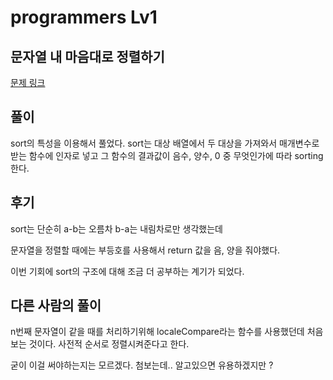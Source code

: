 # programmers Lv1

## 문자열 내 마음대로 정렬하기

[문제 링크](https://programmers.co.kr/learn/courses/30/lessons/12915)

## 풀이

sort의 특성을 이용해서 풀었다.
sort는 대상 배열에서 두 대상을 가져와서 매개변수로 받는 함수에 인자로 넣고
그 함수의 결과값이 음수, 양수, 0 중 무엇인가에 따라 sorting한다.


## 후기

sort는 단순히 a-b는 오름차 b-a는 내림차로만 생각했는데 

문자열을 정렬할 때에는 부등호를 사용해서 return 값을 음, 양을 줘야했다. 

이번 기회에 sort의 구조에 대해 조금 더 공부하는 계기가 되었다. 

## 다른 사람의 풀이

n번째 문자열이 같을 때를 처리하기위해 localeCompare라는 함수를 사용했던데 처음 보는 것이다. 사전적 순서로 정렬시켜준다고 한다. 

굳이 이걸 써야하는지는 모르겠다. 첨보는데.. 
알고있으면 유용하겠지만 ? 